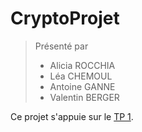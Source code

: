 # CryptoProjet

> Présenté par
>
> * Alicia ROCCHIA
> * Léa CHEMOUL
> * Antoine GANNE
> * Valentin BERGER

Ce projet s'appuie sur le [TP 1](https://github.com/Cynnexis/Cryptaception).
